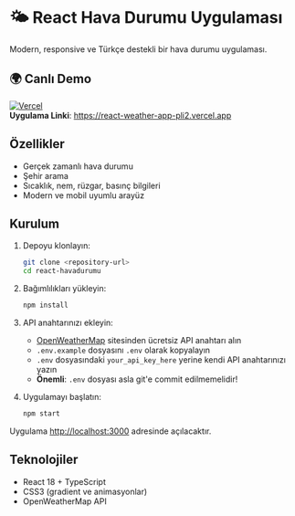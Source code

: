 # 🌤️ React Hava Durumu Uygulaması

Modern, responsive ve Türkçe destekli bir hava durumu uygulaması.

## 🌍 Canlı Demo  
[![Vercel](https://img.shields.io/badge/Live_Demo-000000?style=flat&logo=vercel)](https://react-weather-app-pli2.vercel.app)  
**Uygulama Linki**: https://react-weather-app-pli2.vercel.app

## Özellikler

- Gerçek zamanlı hava durumu
- Şehir arama
- Sıcaklık, nem, rüzgar, basınç bilgileri
- Modern ve mobil uyumlu arayüz

## Kurulum

1. Depoyu klonlayın:
   ```bash
   git clone <repository-url>
   cd react-havadurumu
   ```

2. Bağımlılıkları yükleyin:
   ```bash
   npm install
   ```

3. API anahtarınızı ekleyin:
   - [OpenWeatherMap](https://openweathermap.org/api) sitesinden ücretsiz API anahtarı alın
   - `.env.example` dosyasını `.env` olarak kopyalayın
   - `.env` dosyasındaki `your_api_key_here` yerine kendi API anahtarınızı yazın
   - **Önemli**: `.env` dosyası asla git'e commit edilmemelidir!

4. Uygulamayı başlatın:
   ```bash
   npm start
   ```

Uygulama [http://localhost:3000](http://localhost:3000) adresinde açılacaktır.

## Teknolojiler
- React 18 + TypeScript
- CSS3 (gradient ve animasyonlar)
- OpenWeatherMap API

